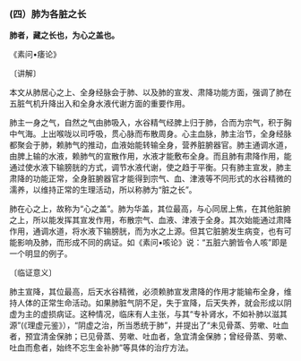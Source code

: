 ### (四）肺为各脏之长

**肺者，藏之长也，为心之盖也。**

​《素问•痿论》

〔讲解〕

本文从肺居心之上、全身经脉会于肺、以及肺的宣发、肃降功能方面，强调了肺在五脏气机升降出入和全身水液代谢方面的重要作用。

肺主一身之气，自然之气由肺吸入，水谷精气经脾上归于肺，合而为宗气，积于胸中气海。上出喉咙以司呼吸，贯心脉而布散周身。心主血脉，肺主治节，全身经脉都聚会于肺，赖肺气的推动，血液始能转输全身，营养脏腑器官。肺主通调水道，由脾上输的水液，赖肺气的宣散作用，水液才能敷布全身。而且肺有肃降作用，能通过使水液下输膀胱的方式，调节水液代谢，使之趋于平衡。只有肺主宣发，肺主肃降的功能正常，全身脏腑器官才能得到宗气、血、津液等不同形式的水谷精微的濡养，以维持正常的生理活动，所以称肺为“脏之长”。

肺在心之上，故称为“心之盖”。肺为华盖，其位最高，与心同居上焦，在其他脏腑之上，所以能发挥其宣发作用，布散宗气、血液、津液于全身。其次始能通过肃降作用，通调水道，将水液下输膀胱，而为水之上源。但其它脏腑发生病变，也有可能影响及肺，而形成不同的病证。如《素问•咳论》说：“五脏六腑皆令人咳”即是一个明显的例子。

〔临证意义〕

肺主宣降，其位最高，后天水谷精微，必须赖肺宣发肃降的作用才能输布全身，维持人体的正常生命活动。如果肺脏气阴不足，失于宣降，后天失养，就会形成以阴虚为主的虚损病证。这种情况，临床有人主张，与其“专补肾水，不如补肺以滋其源”(《理虚元鉴》），“阴虚之治，所当悉统于肺”，并提出了“未见骨蒸、劳嗽、吐血者，预宜清金保肺；已见骨蒸、劳嗽、吐血者，急宜清金保肺；曾经骨蒸、劳嗽、吐血而愈者，始终不忘生金补肺”等具体的治疗方法。

